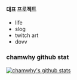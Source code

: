#### 대표 프로젝트
- life
- slog
- twitch art
- dovv

### chamwhy github stat
[![chamwhy's github stats](https://github-readme-stats.vercel.app/api?username=chamwhy)](https://github.com/anuraghazra/github-readme-stats)
